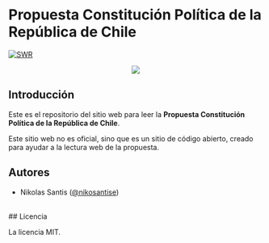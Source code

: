 # Propuesta Constitución Política de la República de Chile

[![SWR](https://www.chileconvencion.cl/wp-content/uploads/2022/03/slider_home_05.jpg)]()

<p align="center">
  <a aria-label="Vercel logo" href="https://vercel.com">
    <img src="https://badgen.net/badge/icon/Made%20with%20Vercel?icon=zeit&label&color=black&labelColor=black">
  </a>
  <br/>
  <a aria-label="License" href="https://github.com/nikosantis/propuesta-nueva-constitucion-chile/blob/main/LICENSE">
    <img alt="" src="https://badgen.net/npm/license/swr">
  </a>
</p>

## Introducción

Este es el repositorio del sitio web para leer la **Propuesta Constitución Política de la República de Chile**.

Este sitio web no es oficial, sino que es un sitio de código abierto, creado para ayudar a la lectura web de la propuesta.

## Autores

- Nikolas Santis ([@nikosantise](https://twitter.com/nikosantise))

<br />
## Licencia

La licencia MIT.
